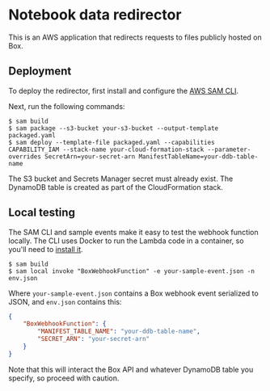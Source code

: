 # Notebook data redirector

This is an AWS application that redirects requests to files publicly hosted on Box.

## Deployment

To deploy the redirector, first install and configure the [AWS SAM CLI](https://docs.aws.amazon.com/serverless-application-model/latest/developerguide/serverless-sam-cli-install.html).

Next, run the following commands:

```console
$ sam build
$ sam package --s3-bucket your-s3-bucket --output-template packaged.yaml
$ sam deploy --template-file packaged.yaml --capabilities CAPABILITY_IAM --stack-name your-cloud-formation-stack --parameter-overrides SecretArn=your-secret-arn ManifestTableName=your-ddb-table-name
```

The S3 bucket and Secrets Manager secret must already exist.  The DynamoDB table is created as part of the CloudFormation stack.

## Local testing

The SAM CLI and sample events make it easy to test the webhook function locally.  The CLI uses Docker to run the Lambda code in a container, so you'll need to [install it](https://docs.docker.com/install/).

```console
$ sam build
$ sam local invoke "BoxWebhookFunction" -e your-sample-event.json -n env.json
```

Where `your-sample-event.json` contains a Box webhook event serialized to JSON, and `env.json` contains
this:

```json
{
    "BoxWebhookFunction": {
        "MANIFEST_TABLE_NAME": "your-ddb-table-name",
        "SECRET_ARN": "your-secret-arn"
    }
}
```

Note that this will interact the Box API and whatever DynamoDB table you specify, so proceed with caution.
